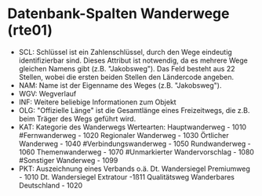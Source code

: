 # Datenbank-Spalten Wanderwege (rte01)
* SCL: Schlüssel ist ein Zahlenschlüssel, durch den Wege eindeutig identifizierbar sind. Dieses Attribut ist notwendig, da es mehrere Wege gleichen Namens gibt (z.B. "Jakobsweg"). Das Feld besteht aus 22 Stellen, wobei die ersten beiden Stellen den Ländercode angeben.
* NAM: Name ist der Eigenname des Weges (z.B. "Jakobsweg").
* WGV: Wegverlauf
* INF: Weitere beliebige Informationen zum Objekt
* OLG: "Offizielle Länge" ist die Gesamtlänge eines Freizeitwegs, die z.B. beim Träger des Wegs geführt wird.
* KAT: Kategorie des Wanderwegs 
    Wertearten:
        Hauptwanderweg          - 1010
        #Fernwanderweg           - 1020
        Regionaler Wanderweg    - 1030
        Örtlicher Wanderweg     - 1040
        #Verbindungswanderweg    - 1050
        Rundwanderweg           - 1060
        Themenwanderweg         - 1070
        #Unmarkierter Wandervorschlag - 1080
        #Sonstiger Wanderweg     - 1099
* PKT: Auszeichnung eines Verbands o.ä.
        Dt. Wandersiegel Premiumweg - 1010
        Dt. Wandersiegel Extratour  -1ß11
        Qualitätsweg Wanderbares Deutschland - 1020
    